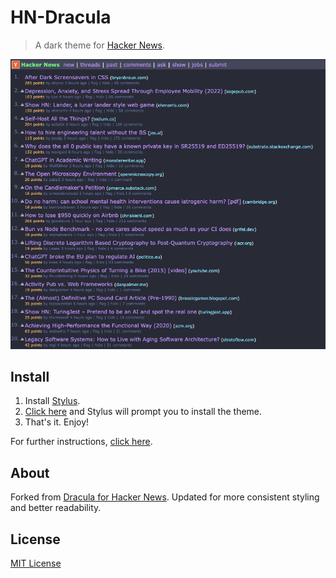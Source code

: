 # HN-Dracula

> A dark theme for [Hacker News](https://news.ycombinator.com/).

![Screenshot](./screenshot.png)

## Install

1. Install [Stylus](https://github.com/openstyles/stylus).
2. [Click here](https://github.com/jasperpilgrim/hn-dracula/raw/main/hn-dracula.user.css) and Stylus will prompt you to install the theme.
3. That's it. Enjoy!

For further instructions, [click here](https://github.com/jasperpilgrim/hn-dracula/blob/main/INSTALL.md).

## About

Forked from [Dracula for Hacker News](https://github.com/dracula/hacker-news). Updated for more consistent styling and better readability.

## License

[MIT License](./LICENSE)
